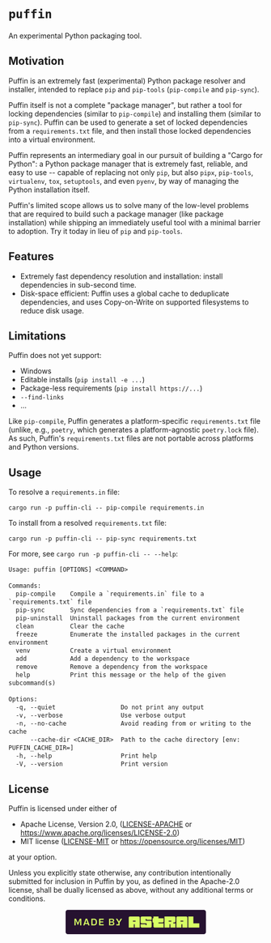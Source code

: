 # `puffin`

An experimental Python packaging tool.

## Motivation

Puffin is an extremely fast (experimental) Python package resolver and installer, intended to
replace `pip` and `pip-tools` (`pip-compile` and `pip-sync`).

Puffin itself is not a complete "package manager", but rather a tool for locking dependencies
(similar to `pip-compile`) and installing them (similar to `pip-sync`). Puffin can be used to
generate a set of locked dependencies from a `requirements.txt` file, and then install those
locked dependencies into a virtual environment.

Puffin represents an intermediary goal in our pursuit of building a "Cargo for Python": a Python
package manager that is extremely fast, reliable, and easy to use -- capable of replacing not only
`pip`, but also `pipx`, `pip-tools`, `virtualenv`, `tox`, `setuptools`, and even `pyenv`, by way of
managing the Python installation itself.

Puffin's limited scope allows us to solve many of the low-level problems that are required to
build such a package manager (like package installation) while shipping an immediately useful tool
with a minimal barrier to adoption. Try it today in lieu of `pip` and `pip-tools`.

## Features

- Extremely fast dependency resolution and installation: install dependencies in sub-second time.
- Disk-space efficient: Puffin uses a global cache to deduplicate dependencies, and uses
  Copy-on-Write on supported filesystems to reduce disk usage.

## Limitations

Puffin does not yet support:

- Windows
- Editable installs (`pip install -e ...`)
- Package-less requirements (`pip install https://...`)
- `--find-links`
- ...

Like `pip-compile`, Puffin generates a platform-specific `requirements.txt` file (unlike, e.g.,
`poetry`, which generates a platform-agnostic `poetry.lock` file). As such, Puffin's
`requirements.txt` files are not portable across platforms and Python versions.

## Usage

To resolve a `requirements.in` file:

```shell
cargo run -p puffin-cli -- pip-compile requirements.in
```

To install from a resolved `requirements.txt` file:

```shell
cargo run -p puffin-cli -- pip-sync requirements.txt
```

For more, see `cargo run -p puffin-cli -- --help`:

```text
Usage: puffin [OPTIONS] <COMMAND>

Commands:
  pip-compile    Compile a `requirements.in` file to a `requirements.txt` file
  pip-sync       Sync dependencies from a `requirements.txt` file
  pip-uninstall  Uninstall packages from the current environment
  clean          Clear the cache
  freeze         Enumerate the installed packages in the current environment
  venv           Create a virtual environment
  add            Add a dependency to the workspace
  remove         Remove a dependency from the workspace
  help           Print this message or the help of the given subcommand(s)

Options:
  -q, --quiet                  Do not print any output
  -v, --verbose                Use verbose output
  -n, --no-cache               Avoid reading from or writing to the cache
      --cache-dir <CACHE_DIR>  Path to the cache directory [env: PUFFIN_CACHE_DIR=]
  -h, --help                   Print help
  -V, --version                Print version
```

## License

Puffin is licensed under either of

- Apache License, Version 2.0, ([LICENSE-APACHE](LICENSE-APACHE) or https://www.apache.org/licenses/LICENSE-2.0)
- MIT license ([LICENSE-MIT](LICENSE-MIT) or https://opensource.org/licenses/MIT)

at your option.

Unless you explicitly state otherwise, any contribution intentionally submitted
for inclusion in Puffin by you, as defined in the Apache-2.0 license, shall be
dually licensed as above, without any additional terms or conditions.

<div align="center">
  <a target="_blank" href="https://astral.sh" style="background:none">
    <img src="https://raw.githubusercontent.com/astral-sh/ruff/main/assets/svg/Astral.svg">
  </a>
</div>
